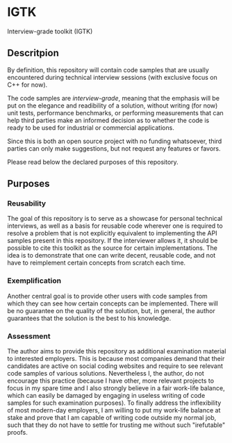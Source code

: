 # IGTK
Interview-grade toolkit (IGTK)
## Descritpion
By definition, this repository will contain code samples that are usually encountered during technical interview sessions (with exclusive focus on C++ for now).

The code samples are _interview-grade_, meaning that the emphasis will be put on the elegance and readibility of a solution, without writing (for now) unit tests, performance benchmarks, or performing measurements that can help third parties make an informed decision as to whether the code is ready to be used for industrial or commercial applications.

Since this is both an open source project with no funding whatsoever, third parties can only make suggestions, but not request any features or favors.

Please read below the declared purposes of this repository.

## Purposes
### Reusability
The goal of this repository is to serve as a showcase for personal technical interviews, as well as a basis for reusable code wherever
one is required to resolve a problem that is not explicitly equivalent to implementing the API samples present in this repository.
If the interviewer allows it, it should be possible to cite this toolkit as the source for certain implementations. 
The idea is to demonstrate that one can write decent, reusable code, and not have to reimplement certain concepts from scratch each time.
### Exemplification
Another central goal is to provide other users with code samples from which they can see how certain concepts can be implemented. There will be no guarantee on the quality of the solution, but, in general, the author guarantees that the solution is the best to his knowledge.
### Assessment
The author aims to provide this repository as additional examination material to interested employers. This is because most companies demand that their candidates are active on social coding websites and require to see relevant code samples of various solutions.
Nevertheless I, the author, do not encourage this practice (because I have other, more relevant projects to focus in my spare time and I also strongly believe in a fair work-life balance, which can easily be damaged by engaging in useless writing of code samples for such examination purposes). To finally address the inflexibility of most modern-day employers, I am willing to put my work-life balance at stake and prove that I am capable of writing code outside my normal job, such that they do not have to settle for trusting me without such "irefutable" proofs.
